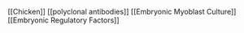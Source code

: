 [[Chicken]]
[[polyclonal antibodies]]
[[Embryonic Myoblast Culture]]
[[Embryonic Regulatory Factors]]
